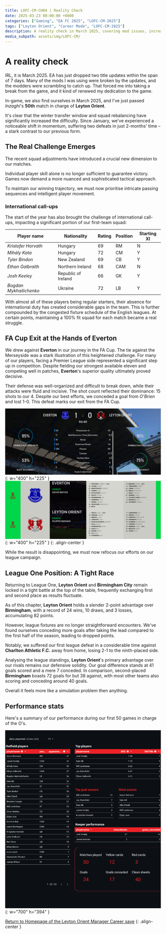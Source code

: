 ```yaml
---
title: LOFC-CM-CH04 | Reality Check
date: 2025-03-23 00:00:00 +0800
categories: ["Gaming", "EA FC 2025", "LOFC-CM-2025"]
tags: ["Leyton Orient", "Career Mode", "LOFC-CM-2025"]
description: A reality check in March 2025, covering mod issues, increased in-game difficulty, international call-ups, FA Cup exit to Everton, and a tight League One title race, emphasizing the need for refined tactics.
media_subpath: assets/img/LOFC-CM/
---
```

# A reality check

IRL, it is March 2025. EA has just dropped two title updates within the span of 7 days. Many of the mods I was using were broken by the updates, and the modders were scrambling to catch up. That forced me into taking a break from the game, and it kind of renewed my dedication to the game.

In-game, we also find ourselves in March 2025, and I've just passed *Inzaghi*'s **50th** match in charge of **Leyton Orient**.

It's clear that the winter transfer window and squad rebalancing have significantly increased the difficulty.  Since January, we've experienced a noticeable shift in momentum, suffering two defeats in just 2-months' time – a stark contrast to our previous form.

## The Real Challenge Emerges

The recent squad adjustments have introduced a crucial new dimension to our matches.  

Individual player skill alone is no longer sufficient to guarantee victory. Games now demand a more nuanced and sophisticated tactical approach.  

To maintain our winning trajectory, we must now prioritise intricate passing sequences and intelligent player movement.

### International call-ups

The start of the year has also brought the challenge of international call-ups, impacting a significant portion of our first-team squad:

| Player name          | Nationality         | Rating | Position | Starting XI |
|----------------------|----------------------|--------|----------|-------------|
| *Kristofer Horvath*     | Hungary              | 69     | RM       | N           |
| *Mihály Kata*           | Hungary              | 72     | CM       | Y           |
| *Tyler Bindon*          | New Zealand          | 69     | CB       | Y           |
| *Ethan Galbraith*        | Northern Ireland     | 68     | CAM      | N           |
| *Josh Keeley*           | Republic of Ireland  | 66     | GK       | Y           |
| *Bogdan Mykhailichenko* | Ukraine              | 72     | LB       | Y           |

With almost all of these players being regular starters, their absence for international duty has created considerable gaps in the team.  This is further compounded by the congested fixture schedule of the English leagues.  At certain points, maintaining a 100% fit squad for each match became a real struggle.

## FA Cup Exit at the Hands of Everton

We drew against **Everton** in our journey in the FA Cup. The tie against the Merseyside was a stark illustration of this heightened challenge. For many of our players, facing a Premier League side represented a significant step up in competition. Despite fielding our strongest available eleven and competing well in patches, **Everton**'s superior quality ultimately proved decisive.

Their defense was well-organized and difficult to break down, while their attacks were fluid and incisive. The shot count reflected their dominance: 15 shots to our 4. Despite our best efforts, we conceded a goal from *O'Brien* and lost 1-0. This defeat marks our exit from the FA Cup.

![FA Cup match statistics against Everton, showing 15 shots for Everton and 4 for Leyton Orient.](/assets/img/LOFC-CM-CH04/S2024-FA-Cup-01.png){: w="400" h="225" }
![FA Cup match result showing Everton 1-0 Leyton Orient.](/assets/img/LOFC-CM-CH04/S2024-FA-Cup-02.png){: w="400" h="225" }
{: .align-center }

While the result is disappointing, we must now refocus our efforts on our league campaign.

## League One Position: A Tight Race

Returning to League One, **Leyton Orient** and **Birmingham City** remain locked in a tight battle at the top of the table, frequently exchanging first and second place as results fluctuate.

As of this chapter, **Leyton Orient** holds a slender 2-point advantage over **Birmingham**, with a record of 24 wins, 10 draws, and 3 losses, accumulating 82 points.

However, league fixtures are no longer straightforward encounters. We've found ourselves conceding more goals after taking the lead compared to the first half of the season, leading to dropped points.

Notably, we suffered our first league defeat in a considerable time against **Charlton Athletic F.C.** away from home, losing 2-1 to the ninth-placed side.

Analysing the league standings, **Leyton Orient**'s primary advantage over our rivals remains our defensive solidity. Our goal difference stands at 41 goals scored and a mere 7 conceded. In comparison, second-placed **Birmingham** boasts 72 goals for but 38 against, with most other teams also scoring and conceding around 40 goals.

Overall it feels more like a simulation problem then anything.

## Performance stats

Here's a summary of our performance during our first 50 games in charge of the O's.

![Performance as of 23 Mar 2025 in game](/assets/img/LOFC-CM-CH04/Stat-20250323_1.png){: w="700" h="394" }

[Return to Homepage of the Leyton Orient Manager Career save](/posts/LOFC-CM-CH00/)
{: .align-center }
